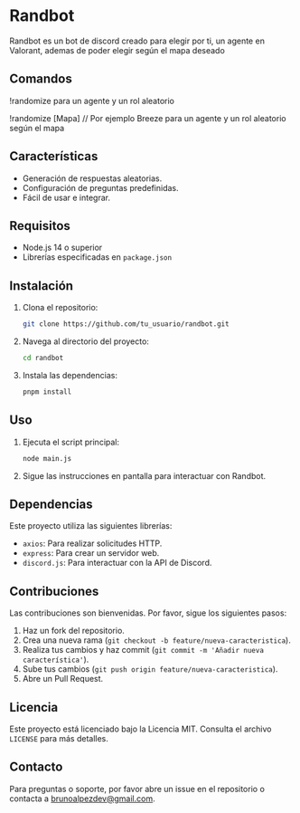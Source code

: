 # Randbot

Randbot es un bot de discord creado para elegir por ti, un agente en Valorant, ademas de poder elegir según el mapa deseado

## Comandos

!randomize
para un agente y un rol aleatorio

!randomize [Mapa] // Por ejemplo Breeze
para un agente y un rol aleatorio según el mapa

## Características

- Generación de respuestas aleatorias.
- Configuración de preguntas predefinidas.
- Fácil de usar e integrar.

## Requisitos

- Node.js 14 o superior
- Librerías especificadas en `package.json`

## Instalación

1. Clona el repositorio:
    ```bash
    git clone https://github.com/tu_usuario/randbot.git
    ```
2. Navega al directorio del proyecto:
    ```bash
    cd randbot
    ```
3. Instala las dependencias:
    ```bash
    pnpm install
    ```

## Uso

1. Ejecuta el script principal:
    ```bash
    node main.js
    ```
2. Sigue las instrucciones en pantalla para interactuar con Randbot.

## Dependencias

Este proyecto utiliza las siguientes librerías:

- `axios`: Para realizar solicitudes HTTP.
- `express`: Para crear un servidor web.
- `discord.js`: Para interactuar con la API de Discord.

## Contribuciones

Las contribuciones son bienvenidas. Por favor, sigue los siguientes pasos:

1. Haz un fork del repositorio.
2. Crea una nueva rama (`git checkout -b feature/nueva-caracteristica`).
3. Realiza tus cambios y haz commit (`git commit -m 'Añadir nueva característica'`).
4. Sube tus cambios (`git push origin feature/nueva-caracteristica`).
5. Abre un Pull Request.

## Licencia

Este proyecto está licenciado bajo la Licencia MIT. Consulta el archivo `LICENSE` para más detalles.

## Contacto

Para preguntas o soporte, por favor abre un issue en el repositorio o contacta a [brunoalpezdev@gmail.com](mailto:brunoalpezdev@gmail.com).